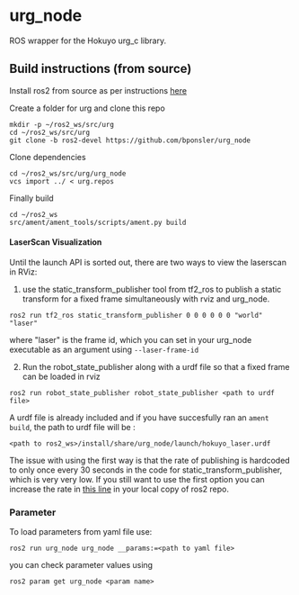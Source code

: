 urg_node
===================

ROS wrapper for the Hokuyo urg_c library.

## Build instructions (from source)
Install ros2 from source as per instructions [here](https://github.com/ros2/ros2/wiki/Linux-Development-Setup)

Create a folder for urg and clone this repo

```
mkdir -p ~/ros2_ws/src/urg
cd ~/ros2_ws/src/urg
git clone -b ros2-devel https://github.com/bponsler/urg_node
```
Clone dependencies
```
cd ~/ros2_ws/src/urg/urg_node
vcs import ../ < urg.repos
```

Finally build

```
cd ~/ros2_ws
src/ament/ament_tools/scripts/ament.py build

```

#### LaserScan Visualization


Until the launch API is sorted out, there are two ways to view the laserscan in RViz:

1) use the static_transform_publisher tool from tf2_ros to publish a static transform for a fixed frame simultaneously with rviz and urg_node.

```
ros2 run tf2_ros static_transform_publisher 0 0 0 0 0 0 "world" "laser"
```

where "laser" is the frame id, which you can set in your urg_node executable as an argument using `--laser-frame-id`

2) Run the robot_state_publisher along with a urdf file so that a fixed frame can be loaded in rviz

```
ros2 run robot_state_publisher robot_state_publisher <path to urdf file>
```

A urdf file is already included and if you have succesfully ran an `ament build`, the path to urdf file will be :

```
<path to ros2_ws>/install/share/urg_node/launch/hokuyo_laser.urdf
```

The issue with using the first way is that the rate of publishing is hardcoded to only once every 30 seconds in the code for static_transform_publisher, which is very very low. If you still want to use the first option you can increase the rate in [this line](https://github.com/ros2/geometry2/blob/b4615514aa82f1f10d5b927d3fd4723aa31632ff/tf2_ros/src/static_transform_broadcaster_program.cpp#L156) in your local copy of ros2 repo.

### Parameter

To load parameters from yaml file use:

```
ros2 run urg_node urg_node __params:=<path to yaml file>
```

you can check parameter values using

```
ros2 param get urg_node <param name>
```

